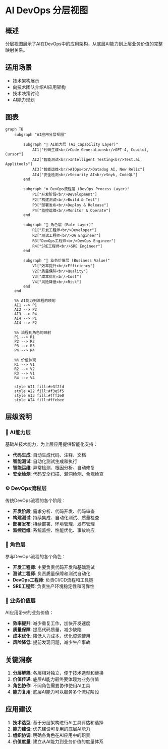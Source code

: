 # AI DevOps 分层视图

## 概述
分层视图展示了AI在DevOps中的应用架构，从底层AI能力到上层业务价值的完整映射关系。

## 适用场景
- 技术架构展示
- 向技术团队介绍AI应用架构
- 技术决策讨论
- AI能力规划

## 图表

```mermaid
graph TB
    subgraph "AI应用分层视图"
        
        subgraph "🤖 AI能力层 (AI Capability Layer)"
            AI1["代码生成<br/>Code Generation<br/>GPT-4, Copilot, Cursor"]
            AI2["智能测试<br/>Intelligent Testing<br/>Test.ai, Applitools"]
            AI3["智能运维<br/>AIOps<br/>Datadog AI, New Relic"]
            AI4["安全检测<br/>Security AI<br/>Snyk, CodeQL"]
        end
        
        subgraph "⚙️ DevOps流程层 (DevOps Process Layer)"
            P1["开发阶段<br/>Development"]
            P2["构建测试<br/>Build & Test"]
            P3["部署发布<br/>Deploy & Release"]
            P4["监控运维<br/>Monitor & Operate"]
        end
        
        subgraph "👥 角色层 (Role Layer)"
            R1["开发工程师<br/>Developer"]
            R2["测试工程师<br/>QA Engineer"]
            R3["DevOps工程师<br/>DevOps Engineer"]
            R4["SRE工程师<br/>SRE Engineer"]
        end
        
        subgraph "🎯 业务价值层 (Business Value)"
            V1["效率提升<br/>Efficiency"]
            V2["质量保障<br/>Quality"]
            V3["成本优化<br/>Cost"]
            V4["风险降低<br/>Risk"]
        end
    end
    
    %% AI能力到流程的映射
    AI1 --> P1
    AI2 --> P2
    AI3 --> P4
    AI4 --> P1
    AI4 --> P2
    
    %% 流程到角色的映射
    P1 --> R1
    P2 --> R2
    P3 --> R3
    P4 --> R4
    
    %% 价值体现
    R1 --> V1
    R2 --> V2
    R3 --> V1
    R4 --> V4
    
    style AI1 fill:#e3f2fd
    style AI2 fill:#f3e5f5
    style AI3 fill:#fff3e0
    style AI4 fill:#ffebee
```

## 层级说明

### 🤖 AI能力层
基础AI技术能力，为上层应用提供智能化支持：
- **代码生成**: 自动生成代码、注释、文档
- **智能测试**: 自动化测试生成和执行
- **智能运维**: 异常检测、根因分析、自动修复
- **安全检测**: 代码安全扫描、漏洞检测、合规检查

### ⚙️ DevOps流程层
传统DevOps流程的各个阶段：
- **开发阶段**: 需求分析、代码开发、代码审查
- **构建测试**: 持续集成、自动化测试、质量检查
- **部署发布**: 持续部署、环境管理、发布管理
- **监控运维**: 系统监控、性能优化、事故响应

### 👥 角色层
参与DevOps流程的各个角色：
- **开发工程师**: 主要负责代码开发和基础测试
- **测试工程师**: 负责质量保障和测试自动化
- **DevOps工程师**: 负责CI/CD流程和工具链
- **SRE工程师**: 负责生产环境稳定性和可靠性

### 🎯 业务价值层
AI应用带来的业务价值：
- **效率提升**: 减少重复工作，加快开发速度
- **质量保障**: 提高代码质量，减少缺陷
- **成本优化**: 降低人力成本，优化资源使用
- **风险降低**: 提前发现问题，减少生产事故

## 关键洞察

1. **分层解耦**: 各层相对独立，便于技术选型和替换
2. **价值传递**: 底层AI能力最终要体现为业务价值
3. **角色协作**: 不同角色需要协作使用AI工具
4. **能力复用**: 底层AI能力可以服务多个流程阶段

## 应用建议

1. **技术选型**: 基于分层架构进行AI工具评估和选择
2. **能力建设**: 优先建设可复用的底层AI能力
3. **组织协调**: 明确各角色在AI应用中的职责
4. **价值度量**: 建立从AI能力到业务价值的度量体系